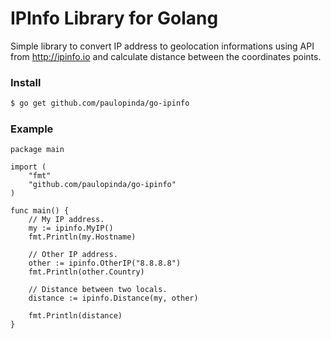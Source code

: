 # IPInfo Library for Golang

Simple library to convert IP address to geolocation informations using API from http://ipinfo.io and calculate distance
between the coordinates points.


### Install

```bash
$ go get github.com/paulopinda/go-ipinfo
```

### Example

```golang
package main

import (
    "fmt"
    "github.com/paulopinda/go-ipinfo"
)

func main() {
    // My IP address.
    my := ipinfo.MyIP()
    fmt.Println(my.Hostname)

    // Other IP address.
    other := ipinfo.OtherIP("8.8.8.8")
    fmt.Println(other.Country)

    // Distance between two locals.
    distance := ipinfo.Distance(my, other)

    fmt.Println(distance)
}
```
